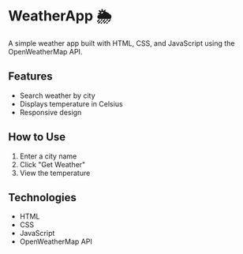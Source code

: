 # WeatherApp 🌦️

A simple weather app built with HTML, CSS, and JavaScript using the OpenWeatherMap API.

## Features
- Search weather by city
- Displays temperature in Celsius
- Responsive design

## How to Use
1. Enter a city name
2. Click "Get Weather"
3. View the temperature

## Technologies
- HTML
- CSS
- JavaScript
- OpenWeatherMap API

